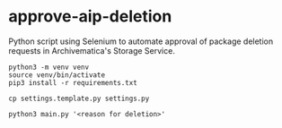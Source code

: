 # approve-aip-deletion

Python script using Selenium to automate approval of package deletion requests in Archivematica's Storage Service.

```
python3 -m venv venv
source venv/bin/activate
pip3 install -r requirements.txt
```

```
cp settings.template.py settings.py
```

```
python3 main.py '<reason for deletion>'
```